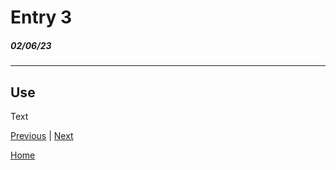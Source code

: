 # Entry 3
##### 02/06/23
---
## Use

Text

[Previous](entry02.md) | [Next](entry04.md)

[Home](../README.md)